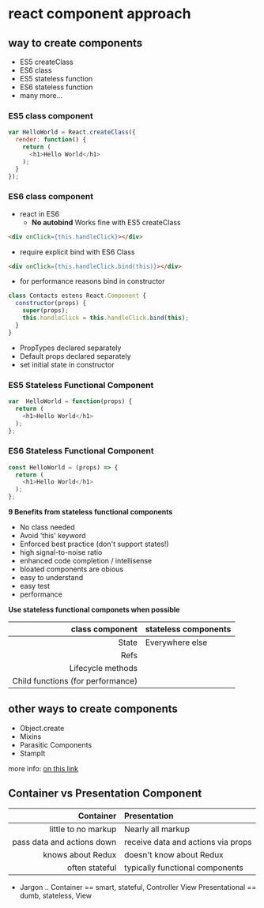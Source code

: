 # react component approach #

## way to create components ##
- ES5 createClass
- ES6 class
- ES5 stateless function
- ES6 stateless function
- many more...

### ES5 class component ###

``` javascript
var HelloWorld = React.createClass({
  render: function() {
    return (
      <h1>Hello World</h1>
    );
  }
});
```

### ES6 class component ###
- react in ES6
  - **No autobind**
    Works fine with ES5 createClass
    
``` html
<div onClick={this.handleClick}></div>
```
   
  - require explicit bind with ES6 Class
    
``` html
<div onClick={this.handleClick.bind(this)}></div>
```
 
 - for performance reasons bind in constructor
    
``` javascript
class Contacts estens React.Component {
  constructor(props) {
    super(props);
    this.handleClick = this.handleClick.bind(this);
  }
}
```
  
  - PropTypes declared separately
  - Default props declared separately
  - set initial state in constructor

### ES5 Stateless Functional Component ###

``` javascript
var  HelloWorld = function(props) {
  return (
    <h1>Hello World</h1>
  );
};
```

### ES6 Stateless Functional Component ###

``` javascript
const HelloWorld = (props) => {
  return (
    <h1>Hello World</h1>
  );
};
```

  **9 Benefits from stateless functional components**
  - No class needed
  - Avoid 'this' keyword
  - Enforced best practice (don't support states!) 
  - high signal-to-noise ratio
  - enhanced code completion / intellisense
  - bloated components are obious
  - easy to understand
  - easy test
  - performance
  
  **Use stateless functional componets when possible**
  
|  class component | stateless components  |
|-----:|:-----|
|  State | Everywhere else |
|  Refs | |
|  Lifecycle methods | |
|  Child functions (for performance) | |

## other ways to create components ##
- Object.create
- Mixins
- Parasitic Components
- StampIt

more info: [on this link](bit.ly/react-define-component)

## Container vs Presentation Component ##

|  Container | Presentation  |
|-----:|:-----|
|  little to no markup | Nearly all markup |
|  pass data and actions down | receive data and actions via props |
| knows about Redux | doesn't know about Redux |
| often stateful | typically functional components |

  - Jargon ..
  Container == smart, stateful, Controller View
  Presentational == dumb, stateless, View
